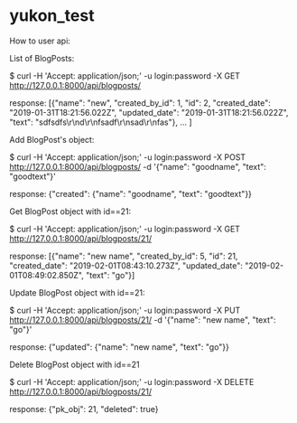 # yukon_test

How to user api:

List of BlogPosts:

$ curl -H 'Accept: application/json;' -u login:password -X GET http://127.0.0.1:8000/api/blogposts/

response: [{"name": "new", "created_by_id": 1, "id": 2, "created_date": "2019-01-31T18:21:56.022Z", "updated_date": "2019-01-31T18:21:56.022Z", "text": "sdfsdfs\r\nd\r\nfsadf\r\nsad\r\nfas"}, ... ]


Add BlogPost's object:

$ curl -H 'Accept: application/json;' -u login:password -X POST http://127.0.0.1:8000/api/blogposts/ -d '{"name": "goodname", "text": "goodtext"}'

response: {"created": {"name": "goodname", "text": "goodtext"}}


Get BlogPost object with id==21:

$ curl -H 'Accept: application/json;' -u login:password -X GET http://127.0.0.1:8000/api/blogposts/21/

response: [{"name": "new name", "created_by_id": 5, "id": 21, "created_date": "2019-02-01T08:43:10.273Z", "updated_date": "2019-02-01T08:49:02.850Z", "text": "go"}]


Update BlogPost object with id==21:

$ curl -H 'Accept: application/json;' -u login:password -X PUT http://127.0.0.1:8000/api/blogposts/21/ -d '{"name": "new name", "text": "go"}'

response: {"updated": {"name": "new name", "text": "go"}}


Delete BlogPost object with id==21

$ curl -H 'Accept: application/json;' -u login:password -X DELETE http://127.0.0.1:8000/api/blogposts/21/

response: {"pk_obj": 21, "deleted": true}
